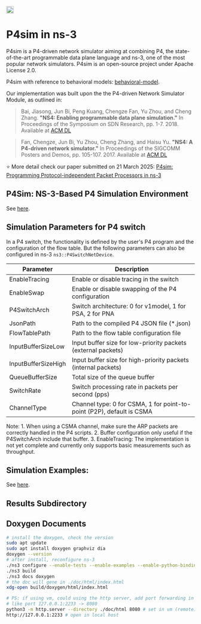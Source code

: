 <a href="https://github.com/p4lang/gsoc/blob/main/2025/ideas_list.md#project-5" target="_blank">
  <img src="https://img.shields.io/badge/Program%20Google%20Summer%20of%20Code-2025-fbbc05?style=flat&logo=data%3Aimage%2Fpng%3Bbase64%2CiVBORw0KGgoAAAANSUhEUgAAAGQAAABkCAMAAABHPGVmAAAALVBMVEVHcEz7vQD7vQD8vQD7vQD8vQD7vQD8vQD8vQD7vQD7vQD8vQD7vQD7vQD7vQAgxtLpAAAADnRSTlMAZvVQ6QrVPhl6oSmHvzL6LQUAAASGSURBVHjatdnZdusgDAVQELMY%2Fv9zb2%2Bwc%2BIKDzQLvTXB3gYBFqmaDVeKU4sCBlFyy43WqLjlBpR1BpR1BpR1xjoFxmIFBpSVBpSVBpSVBpSVBpQ1xvdK1oPgblhfOWltjNaJq7ddYT2IfImYJqMDrENUChGDZn%2FWQ%2FMHxBcD4BMyBc5XCHkNQTq60vfIgXAx5xByju6T8V8itsT3%2FUPi6r39Ce8rp%2FCWYrHfIDXs95FZJs%2FvTob6Z4T2buQE4eikvHeG%2FoZY7TpRfDsNWzrjtP0L4s12NYhh%2BO1ZjJ9HfOjdYGo3QZx7YvwEAgOPdx3eQJlArMFA3wXSZ%2BwMQvplJGoPY6sqNU0gxcGYUVx5jtSIx3oS6HysTxEbMMDPAmkM9iFSXnPXt8nwuQ%2FYI8TH%2F425TQe7%2FnBPEH2bECI6T4t%2Bgvh4N1istR50FJdeIX1Ek%2FqJdGGQOWmAa4u7rn18vuuIzUq52gbxvpiSuzIau%2BuO9FUUfTvvCjcoQ4MMltRnEOqF0pdD%2FwiBZWxoqGCn8r2VGKIUCHOoTyHK2g7y1bsJRRqNe3%2FlXv5GbNhWEWXxbsf1UITRF4kYcM4KiI%2FbeFIevNNq7P2EIg0bVL%2BfqCcyYV2rbDdExWSPjUPPGBRh9JTowTscW0Dqf%2BwLXGmPthgKKMJo1f1OSQ29hf1Mbdlmg5NFV1H7KoICA3mruIQ4vl4TTFhvuAlxxrdb1J55KMJoBatEPCv6mr3sJzK%2F9RQKDAx49Ji5ctSLwsxAxgyuiduOAeVtIG14zppPKtAka9lcMZz71IHyNoAcCpvIx6UfxGLleCim3ggUpe0dQhe7I86mWvQERZmCIocryAqPsdYOSQlVIjCgyMRbLSaXxi3GD4LEw4AipzCyyvS5a5ThMpJTGAYUuQljhiWL53R11FN5BxhQsK0UWbE747E7evGV2FaEAUWmDave0H4LQxg6nErl1IEBBRdmOzjkBPpdqFB%2BpUtUGb0tDKloZP44hQLthQoDwXYiXlowpMJIymExdARL8SViYzymhGEMFR%2FR3cOyNoRCpQcZFu1s6AsNhlQuSiJP%2B1Kk90dNRHW9BYyhwlszhNgdb05CjmGcKDb3DotAoYIYV9wWxjDSZcHNmN%2Fj0KpPm3R7dMjq7HlrSokvjIqjww3SEhb4XJDpg3CLvM9%2BPG%2FMHOcaOwzYRFScNe8QHJb9nOEDhvkGwV48eZC3BgfzWwSHZaXthKEVMvkMaQnKhKESzSCkJ37uQqlJ7RmCIcbr%2By5qUEjiIwQK3q4yZKHqYDxEUIo4U6%2BNahxKr0kEZwv8HC%2BDqo69UaI2ieBAujN2RNhOoPybQjBr9oNSKNXSoQ%2B2luCUQuk1iSCIg9oiZl24Vv8TtXLROaotAtO3%2F9ooWSFcjDnH6BQio2SZQSRz%2FpsPfsifQ2RY1tmNBM3oxQRCbRjkOZn%2FEACT2J%2B1vkZiGESyG1SZS%2FqJ1wTogE1hEFHNh9yNCbvvREwqCwwoawwoKw0oKw0oKw0oKw0oKw0oKw0oMFYqMFYqMFYqMBYq88Y%2FxB7wiOJRvWkAAAAASUVORK5CYII%3D" height="20"/>
</a>

# P4sim in ns-3

P4sim is a P4-driven network simulator aiming at combining P4, the state-of-the-art programmable data plane language and ns-3, one of the most popular network simulators. P4sim is an open-source project under Apache License 2.0.

P4sim with reference to behavioral models: [behavioral-model](https://github.com/p4lang/behavioral-model).

Our implementation was built upon the the P4-driven Network Simulator Module, as outlined in:
> Bai, Jiasong, Jun Bi, Peng Kuang, Chengze Fan, Yu Zhou, and Cheng Zhang. **"NS4: Enabling programmable data plane simulation."** In Proceedings of the Symposium on SDN Research, pp. 1-7. 2018. Available at [ACM DL](https://dl.acm.org/doi/abs/10.1145/3185467.3185470)

> Fan, Chengze, Jun Bi, Yu Zhou, Cheng Zhang, and Haisu Yu. **"NS4: A P4-driven network simulator."** In Proceedings of the SIGCOMM Posters and Demos, pp. 105-107. 2017. Available at [ACM DL](https://dl.acm.org/doi/10.1145/3123878.3132002)

⭐ More detail check our paper submitted on 21 March 2025: [P4sim: Programming Protocol-independent Packet Processors in ns-3](https://arxiv.org/abs/2503.17554)

## P4Sim: NS-3-Based P4 Simulation Environment

See [here](doc/vm-env.md).

## Simulation Parameters for P4 switch ##

In a P4 switch, the functionality is defined by the user's P4 program and the configuration of the flow table. But the following parameters can also be configured in ns-3 `ns3::P4SwitchNetDevice`.

| Parameter             | Description                                                         |
|-----------------------|----------------------------------------------------------------------|
| EnableTracing         | Enable or disable tracing in the switch                              |
| EnableSwap            | Enable or disable swapping of the P4 configuration                   |
| P4SwitchArch          | Switch architecture: 0 for v1model, 1 for PSA, 2 for PNA             |
| JsonPath              | Path to the compiled P4 JSON file (*.json)                           |
| FlowTablePath         | Path to the flow table configuration file                            |
| InputBufferSizeLow    | Input buffer size for low-priority packets (external packets)        |
| InputBufferSizeHigh   | Input buffer size for high-priority packets (internal packets)       |
| QueueBufferSize       | Total size of the queue buffer                                       |
| SwitchRate            | Switch processing rate in packets per second (pps)                   |
| ChannelType           | Channel type: 0 for CSMA, 1 for point-to-point (P2P), default is CSMA|

Note: 1. When using a CSMA channel, make sure the ARP packets are correctly handled in the P4 scripts.
    2. Buffer configuration only useful if the P4SwitchArch include that buffer.
    3. EnableTracing: The implementation is not yet complete and currently only supports basic measurements such as throughput.

## Simulation Examples: ##

See [here](doc/examples.md).

## Results Subdirectory ##



## Doxygen Documents ##

```bash
# install the doxygen, check the version
sudo apt update
sudo apt install doxygen graphviz dia
doxygen --version
# after install, reconfigure ns-3
./ns3 configure --enable-tests --enable-examples --enable-python-bindings
./ns3 build
./ns3 docs doxygen
# the doc will gene in ./doc/html/index.html
xdg-open build/doxygen/html/index.html

# PS: if using vm, could using the http server, add port forwarding in Vritualbox config.
# like port 127.0.0.1:2233 -> 8080
python3 -m http.server --directory ./doc/html 8080 # set in vm (remote)
http://127.0.0.1:2233 # open in local host
```
